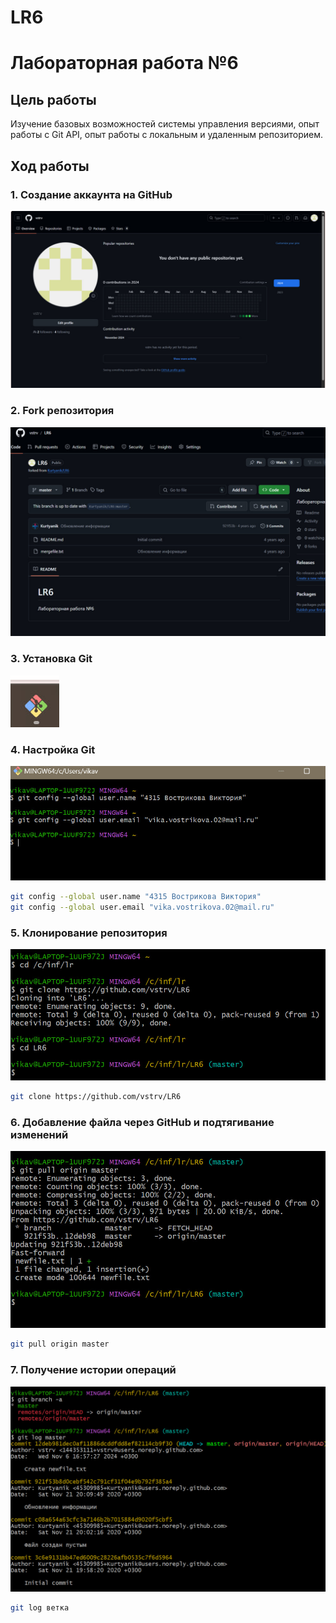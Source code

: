 # LR6
# Лабораторная работа №6
## Цель работы
Изучение базовых возможностей системы управления версиями, опыт работы с Git API, опыт работы с локальным и удаленным репозиторием.
## Ход работы
### 1. Создание аккаунта на GitHub
![Скриншот регистрации](screenshots/1.jpg)
### 2. Fork репозитория
![Скриншот Fork](screenshots/2.jpg)
### 3. Установка Git
![Скриншот установки](screenshots/3.jpg)
### 4. Настройка Git
![Скриншот настройки](screenshots/4.jpg)
```bash
git config --global user.name "4315 Вострикова Виктория"
git config --global user.email "vika.vostrikova.02@mail.ru"
```
### 5. Клонирование репозитория
![Скриншот клонирования репозитория](screenshots/5.jpg)
```bash
git clone https://github.com/vstrv/LR6
```
### 6. Добавление файла через GitHub и подтягивание изменений
![Скриншот добавления файла](screenshots/6.jpg)
```bash
git pull origin master
```
### 7. Получение истории операций
![Скриншот истории операций](screenshots/7.jpg)
```bash
git log ветка
```



